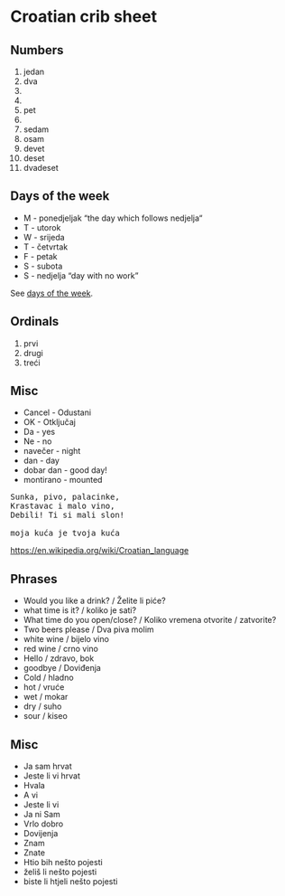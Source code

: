# Croatian crib sheet

## Numbers
1. jedan
2. dva
3.
4.
5. pet
6.
7. sedam
8. osam
9. devet
10. deset
20. dvadeset

## Days of the week
- M - ponedjeljak “the day which follows nedjelja“
- T - utorok
- W - srijeda
- T - četvrtak
- F - petak
- S - subota
- S - nedjelja “day with no work”

See [days of the week](https://www.learncroatian.eu/blog/days-of-week-croatian).

## Ordinals
1. prvi
2. drugi
3. treći

## Misc
- Cancel - Odustani
- OK - Otključaj
- Da - yes
- Ne - no
- navečer - night
- dan - day
- dobar dan - good day!
- montirano - mounted

<pre>
Sunka, pivo, palacinke,
Krastavac i malo vino,
Debili! Ti si mali slon!

moja kuća je tvoja kuća
</pre>

https://en.wikipedia.org/wiki/Croatian_language


## Phrases
- Would you like a drink? / Želite li piće?
- what time is it? / koliko je sati?
- What time do you open/close? / Koliko vremena otvorite / zatvorite?
- Two beers please / Dva piva molim
- white wine / bijelo vino
- red wine / crno vino
- Hello / zdravo, bok
- goodbye / Doviđenja
- Cold / hladno
- hot / vruće
- wet / mokar
- dry / suho
- sour / kiseo

## Misc
- Ja sam hrvat
- Jeste li vi hrvat
- Hvala
- A vi
- Jeste li vi
- Ja ni Sam
- Vrlo dobro
- Dovijenja
- Znam
- Znate
- Htio bih nešto pojesti
- želiš li nešto pojesti
- biste li htjeli nešto pojesti

